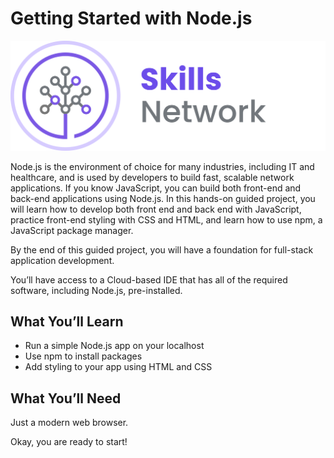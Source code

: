# Getting Started with Node.js

![IDSN-logo](./IDSN-logo.png)

Node.js is the environment of choice for many industries, including IT and healthcare, and is used by developers to build fast, scalable network applications. If you know JavaScript, you can build both front-end and back-end applications using Node.js. In this hands-on guided project, you will learn how to develop both front end and back end with JavaScript, practice front-end styling with CSS and HTML, and learn how to use npm, a JavaScript package manager.

By the end of this guided project, you will have a foundation for full-stack application development.

You’ll have access to a Cloud-based IDE that has all of the required software, including Node.js, pre-installed.

## What You’ll Learn

- Run a simple Node.js app on your localhost
- Use npm to install packages
- Add styling to your app using HTML and CSS

## What You’ll Need

Just a modern web browser.

Okay, you are ready to start!
